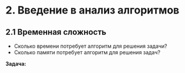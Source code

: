 # 2. Введение в анализ алгоритмов

## 2.1 Временная сложность

- Сколько времени потребует алгоритм для решения задачи?
- Сколько памяти потребует алгоритм для решения задач?

**Задача:**


